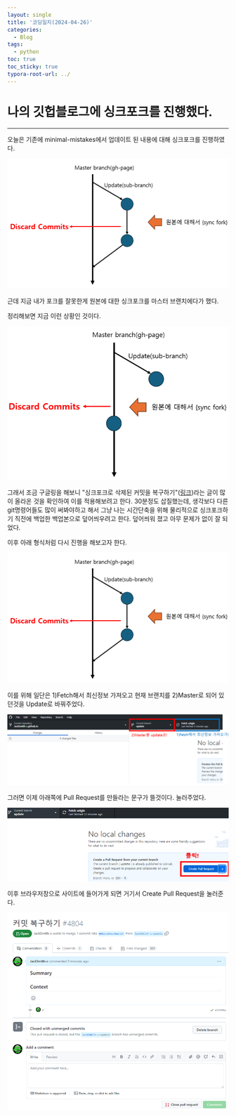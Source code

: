 ```yaml
---
layout: single
title: '코딩일지(2024-04-26)'
categories:
  - Blog
tags:
  - python
toc: true
toc_sticky: true
typora-root-url: ../
---
```








# 나의 깃헙블로그에 싱크포크를 진행했다. 

<hr>



오늘은 기존에 minimal-mistakes에서 업데이트 된 내용에 대해 싱크포크를 진행하였다.

![image-20240426160304418](/images/2024-04-26-codinglog(100)/image-20240426160304418.png)

근데 지금 내가 포크를 잘못한게 원본에 대한 싱크포크를 마스터 브랜치에다가 했다.

정리해보면 지금 이런 상황인 것이다.

![image-20240426160328846](/images/2024-04-26-codinglog(100)/image-20240426160328846.png)

그래서 조금 구글링을 해보니 "싱크포크로 삭제된 커밋을 복구하기"([링크](https://junvelee.tistory.com/25))라는 글이 많이 올라온 것을 확인하여 이를 적용해보려고 한다.
30분정도 삽질했는데, 생각보다 다른 git명령어들도 많이 써봐야하고 해서 그냥 나는 시간단축을 위해 물리적으로 싱크포크하기 직전에 백업한 백업본으로 덮어씌우려고 한다. 덮어씌워 졌고 아무 문제가 없이 잘 되었다.

이후 아래 형식처럼 다시 진행을 해보고자 한다.

![image-20240426160443034](/images/2024-04-26-codinglog(100)/image-20240426160443034.png)

이를 위해 일단은 1)Fetch해서 최신정보 가져오고 현재 브랜치를 2)Master로 되어 있던것을 Update로 바꿔주었다.

![image-20240426160501019](/images/2024-04-26-codinglog(100)/image-20240426160501019.png)

그러면 이제 아래쪽에 Pull Request를 만들라는 문구가 뜰것이다. 눌러주었다.

![image-20240426160539827](/images/2024-04-26-codinglog(100)/image-20240426160539827.png)



이후 브라우저창으로 사이트에 들어가게 되면 거기서 Create Pull Request을 눌러준다.

![image-20240426160554239](/images/2024-04-26-codinglog(100)/image-20240426160554239.png)















